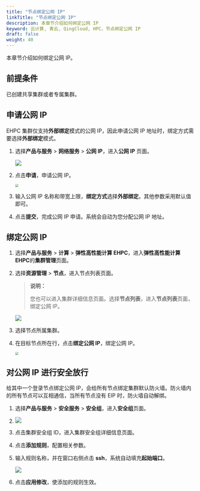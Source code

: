 ```yaml
---
title: "节点绑定公网 IP"
linkTitle: "节点绑定公网 IP"
description: 本章节介绍如何绑定公网 IP
keyword: 云计算, 青云, QingCloud, HPC，节点绑定公网 IP
draft: false
weight: 40
---
```


本章节介绍如何绑定公网 IP。

## 前提条件

已创建共享集群或者专属集群。

## 申请公网 IP

EHPC 集群仅支持**外部绑定**模式的公网 IP，因此申请公网 IP 地址时，绑定方式需要选择**外部绑定**模式。

1. 选择**产品与服务** > **网络服务** > **公网 IP**，进入**公网 IP** 页面。

   ![](../../../_images/um_cluster_pub_ip.png)

2. 点击**申请**，申请公网 IP。

   <img src="../../../_images/um_cluster_pub_ip_win.png" style="zoom:50%;" />

3. 输入公网 IP 名称和带宽上限，**绑定方式**选择**外部绑定**。其他参数采用默认值即可。

4. 点击**提交**，完成公网 IP 申请。系统会自动为您分配公网 IP 地址。

## 绑定公网 IP

1. 选择**产品与服务** > **计算** > **弹性高性能计算 EHPC**，进入**弹性高性能计算 EHPC**的**集群管理**页面。

2. 选择**资源管理** > **节点**，进入节点列表页面。

   > **说明：**
   >
   > 您也可以进入集群详细信息页面。选择**节点列表**，进入**节点列表**页面，绑定公网 IP。

   ![](../../../_images/um_bind_pub_ip.png)

4. 选择节点所属集群。

4. 在目标节点所在行，点击**绑定公网 IP**，绑定公网 IP。

   <img src="../../../_images/um_cluster_bind_ip_win.png" style="zoom:50%;" />

## 对公网 IP 进行安全放行

给其中一个登录节点绑定公网 IP，会给所有节点绑定集群默认防火墙。防火墙内的所有节点可以互相通信，当所有节点没有 EIP 时，防火墙自动解绑。

1. 选择**产品与服务** > **安全服务** > **安全组**，进入**安全组**页面。

2. ![](../../../_images/um_cluster_security.png)

3. 点击集群安全组 ID，进入集群安全组详细信息页面。

4. 点击**添加规则**，配置相关参数。

5. 输入规则名称，并在窗口右侧点击 **ssh**，系统自动填充**起始端口**。

   ![](../../../_images/um_cluster_security_rule.png)

6. 点击**应用修改**，使添加的规则生效。
